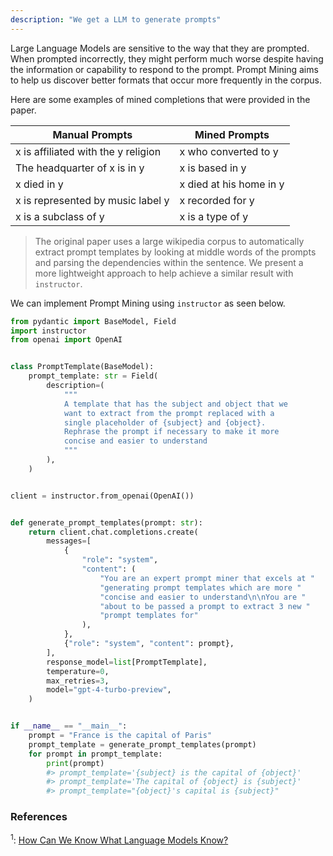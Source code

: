 ```yaml
---
description: "We get a LLM to generate prompts"
---
```


Large Language Models are sensitive to the way that they are prompted. When prompted incorrectly, they might perform much worse despite having the information or capability to respond to the prompt. Prompt Mining aims to help us discover better formats that occur more frequently in the corpus.

Here are some examples of mined completions that were provided in the paper.

| Manual Prompts                      | Mined Prompts           |
| ----------------------------------- | ----------------------- |
| x is affiliated with the y religion | x who converted to y    |
| The headquarter of x is in y        | x is based in y         |
| x died in y                         | x died at his home in y |
| x is represented by music label y   | x recorded for y        |
| x is a subclass of y                | x is a type of y        |

> The original paper uses a large wikipedia corpus to automatically extract prompt templates by looking at middle words of the prompts and parsing the dependencies within the sentence. We present a more lightweight approach to help achieve a similar result with `instructor`.

We can implement Prompt Mining using `instructor` as seen below.

```python hl_lines="29-33"
from pydantic import BaseModel, Field
import instructor
from openai import OpenAI


class PromptTemplate(BaseModel):
    prompt_template: str = Field(
        description=(
            """
            A template that has the subject and object that we
            want to extract from the prompt replaced with a
            single placeholder of {subject} and {object}.
            Rephrase the prompt if necessary to make it more
            concise and easier to understand
            """
        ),
    )


client = instructor.from_openai(OpenAI())


def generate_prompt_templates(prompt: str):
    return client.chat.completions.create(
        messages=[
            {
                "role": "system",
                "content": (
                    "You are an expert prompt miner that excels at "
                    "generating prompt templates which are more "
                    "concise and easier to understand\n\nYou are "
                    "about to be passed a prompt to extract 3 new "
                    "prompt templates for"
                ),
            },
            {"role": "system", "content": prompt},
        ],
        response_model=list[PromptTemplate],
        temperature=0,
        max_retries=3,
        model="gpt-4-turbo-preview",
    )


if __name__ == "__main__":
    prompt = "France is the capital of Paris"
    prompt_template = generate_prompt_templates(prompt)
    for prompt in prompt_template:
        print(prompt)
        #> prompt_template='{subject} is the capital of {object}'
        #> prompt_template='The capital of {object} is {subject}'
        #> prompt_template="{object}'s capital is {subject}"
```

### References

<sup id="ref-1">1</sup>: [How Can We Know What Language Models Know? ](https://direct.mit.edu/tacl/article/doi/10.1162/tacl_a_00324/96460/How-Can-We-Know-What-Language-Models-Know)
